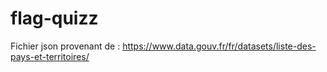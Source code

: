 # flag-quizz
Fichier json provenant de : https://www.data.gouv.fr/fr/datasets/liste-des-pays-et-territoires/
